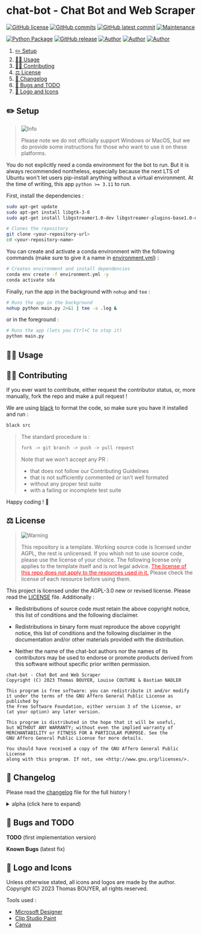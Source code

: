 # chat-bot - Chat Bot and Web Scraper

[![GitHub license](https://img.shields.io/github/license/ThomasByr/chat-bot)](https://github.com/ThomasByr/chat-bot/blob/master/LICENSE)
[![GitHub commits](https://badgen.net/github/commits/ThomasByr/chat-bot)](https://GitHub.com/ThomasByr/chat-bot/commit/)
[![GitHub latest commit](https://badgen.net/github/last-commit/ThomasByr/chat-bot)](https://gitHub.com/ThomasByr/chat-bot/commit/)
[![Maintenance](https://img.shields.io/badge/maintained%3F-yes-green.svg)](https://GitHub.com/ThomasByr/chat-bot/graphs/commit-activity)

[![Python Package](https://github.com/ThomasByr/chat-bot/actions/workflows/python-package.yml/badge.svg)](https://github.com/ThomasByr/chat-bot/actions/workflows/python-package.yml)
[![GitHub release](https://img.shields.io/github/release/ThomasByr/chat-bot)](https://github.com/ThomasByr/chat-bot/releases/)
[![Author](https://img.shields.io/badge/author-@ThomasByr-blue)](https://github.com/ThomasByr)
[![Author](https://img.shields.io/badge/author-@Bas6700-blue)](https://github.com/Bas6700)
[![Author](https://img.shields.io/badge/author-@LouiseCouture-blue)](https://github.com/LouiseCouture)

1. [✏️ Setup](#️-setup)
2. [👩‍🏫 Usage](#-usage)
3. [🧑‍🏫 Contributing](#-contributing)
4. [⚖️ License](#️-license)
5. [🔄 Changelog](#-changelog)
6. [🐛 Bugs and TODO](#-bugs-and-todo)
7. [🎨 Logo and Icons](#-logo-and-icons)

## ✏️ Setup

> <picture>
>   <source media="(prefers-color-scheme: light)" srcset="https://raw.githubusercontent.com/Mqxx/GitHub-Markdown/main/blockquotes/badge/light-theme/info.svg">
>   <img alt="Info" src="https://raw.githubusercontent.com/Mqxx/GitHub-Markdown/main/blockquotes/badge/dark-theme/info.svg">
> </picture><br>
>
> Please note we do not officially support Windows or MacOS, but we do provide some instructions for those who want to use it on these platforms.

You do not explicitly need a conda environment for the bot to run. But it is always recommended nontheless, especially because the next LTS of Ubuntu won't let users pip-install anything without a virtual environment. At the time of writing, this app `python >= 3.11` to run.

First, install the dependencies :

```bash
sudo apt-get update
sudo apt-get install libgtk-3-0
sudo apt-get install libgstreamer1.0-dev libgstreamer-plugins-base1.0-dev libgstreamer-plugins-bad1.0-dev gstreamer1.0-plugins-base gstreamer1.0-plugins-good gstreamer1.0-plugins-bad gstreamer1.0-plugins-ugly gstreamer1.0-libav  gstreamer1.0-tools gstreamer1.0-x gstreamer1.0-alsa gstreamer1.0-gl gstreamer1.0-gtk3 gstreamer1.0-qt5 gstreamer1.0-pulseaudio
```

```bash
# Clones the repository
git clone <your-repository-url>
cd <your-repository-name>
```

You can create and activate a conda environment with the following commands (make sure to give it a name in [environment.yml](environment.yml)) :

```bash
# Creates environment and install dependencies
conda env create -f environment.yml -y
conda activate sda
```

Finally, run the app in the background with `nohup` and `tee` :

```bash
# Runs the app in the background
nohup python main.py 2>&1 | tee -a .log &
```

or in the foreground :

```bash
# Runs the app (lets you Ctrl+C to stop it)
python main.py
```

## 👩‍🏫 Usage

## 🧑‍🏫 Contributing

If you ever want to contribute, either request the contributor status, or, more manually, fork the repo and make a pull request !

We are using [black](https://github.com/psf/black) to format the code, so make sure you have it installed and run :

```ps1
black src
```

> The standard procedure is :
>
> ```txt
> fork -> git branch -> push -> pull request
> ```
>
> Note that we won't accept any PR :
>
> - that does not follow our Contributing Guidelines
> - that is not sufficiently commented or isn't well formated
> - without any proper test suite
> - with a failing or incomplete test suite

Happy coding ! 🙂

## ⚖️ License

> <picture>
>   <source media="(prefers-color-scheme: light)" srcset="https://raw.githubusercontent.com/Mqxx/GitHub-Markdown/main/blockquotes/badge/light-theme/warning.svg">
>   <img alt="Warning" src="https://raw.githubusercontent.com/Mqxx/GitHub-Markdown/main/blockquotes/badge/dark-theme/warning.svg">
> </picture><br>
>
> This repository is a template. Working source code is licensed under AGPL, the rest is unlicensed. If you whish not to use source code, please use the license of your choice. The following license only applies to the template itself and is not legal advice. <FONT COLOR="#ff0000"><u>The license of this repo does not apply to the resources used in it.</u></FONT> Please check the license of each resource before using them.

This project is licensed under the AGPL-3.0 new or revised license. Please read the [LICENSE](LICENSE.md) file. Additionally :

- Redistributions of source code must retain the above copyright notice, this list of conditions and the following disclaimer.

- Redistributions in binary form must reproduce the above copyright notice, this list of conditions and the following disclaimer in the documentation and/or other materials provided with the distribution.

- Neither the name of the chat-bot authors nor the names of its contributors may be used to endorse or promote products derived from this software without specific prior written permission.

```LICENSE
chat-bot - Chat Bot and Web Scraper
Copyright (C) 2023 Thomas BOUYER, Louise COUTURE & Bastian NADLER

This program is free software: you can redistribute it and/or modify
it under the terms of the GNU Affero General Public License as published by
the Free Software Foundation, either version 3 of the License, or
(at your option) any later version.

This program is distributed in the hope that it will be useful,
but WITHOUT ANY WARRANTY; without even the implied warranty of
MERCHANTABILITY or FITNESS FOR A PARTICULAR PURPOSE. See the
GNU Affero General Public License for more details.

You should have received a copy of the GNU Affero General Public License
along with this program. If not, see <http://www.gnu.org/licenses/>.
```

## 🔄 Changelog

Please read the [changelog](changelog.md) file for the full history !

<details>
  <summary>  alpha (click here to expand) </summary>

**v0.1** first public release

- create home page with flet (flutter)
- signin and signup pages, local user database with YAML and md5

</details>

## 🐛 Bugs and TODO

**TODO** (first implementation version)

**Known Bugs** (latest fix)

## 🎨 Logo and Icons

Unless otherwise stated, all icons and logos are made by the author.
Copyright (C) 2023 Thomas BOUYER, all rights reserved.

Tools used :

- [Microsoft Designer](https://designer.microsoft.com/)
- [Clip Studio Paint](https://www.clipstudio.net/en)
- [Canva](https://www.canva.com/)
